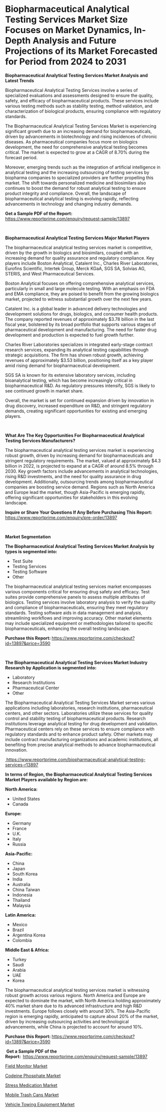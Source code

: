 <p><h1>Biopharmaceutical Analytical Testing Services Market Size Focuses on Market Dynamics, In-Depth Analysis and Future Projections of its Market Forecasted for Period from 2024 to 2031</h1></p><p><strong>Biopharmaceutical Analytical Testing Services Market Analysis and Latest Trends</strong></p>
<p><p>Biopharmaceutical Analytical Testing Services involve a series of specialized evaluations and assessments designed to ensure the quality, safety, and efficacy of biopharmaceutical products. These services include various testing methods such as stability testing, method validation, and characterization of biological products, ensuring compliance with regulatory standards. </p><p>The Biopharmaceutical Analytical Testing Services Market is experiencing significant growth due to an increasing demand for biopharmaceuticals, driven by advancements in biotechnology and rising incidences of chronic diseases. As pharmaceutical companies focus more on biologics development, the need for comprehensive analytical testing becomes critical. The market is expected to grow at a CAGR of 8.70% during the forecast period. </p><p>Moreover, emerging trends such as the integration of artificial intelligence in analytical testing and the increasing outsourcing of testing services by biopharma companies to specialized providers are further propelling this market. The shift towards personalized medicine and biosimilars also continues to boost the demand for robust analytical testing to ensure product integrity and compliance. Overall, the landscape of biopharmaceutical analytical testing is evolving rapidly, reflecting advancements in technology and changing industry demands.</p></p>
<p><strong>Get a Sample PDF of the Report:&nbsp;</strong> <a href="https://www.reportprime.com/enquiry/request-sample/13897">https://www.reportprime.com/enquiry/request-sample/13897</a></p>
<p>&nbsp;</p>
<p><strong>Biopharmaceutical Analytical Testing Services Major Market Players</strong></p>
<p><p>The biopharmaceutical analytical testing services market is competitive, driven by the growth in biologics and biosimilars, coupled with an increasing demand for quality assurance and regulatory compliance. Key players include Boston Analytical, Catalent Inc., Charles River Laboratories, Eurofins Scientific, Intertek Group, Merck KGaA, SGS SA, Solvias AG, STERIS, and West Pharmaceutical Services.</p><p>Boston Analytical focuses on offering comprehensive analytical services, particularly in small and large molecule testing. With an emphasis on FDA and EMA compliance, they are poised to benefit from the growing biologics market, projected to witness substantial growth over the next few years.</p><p>Catalent Inc. is a global leader in advanced delivery technologies and development solutions for drugs, biologics, and consumer health products. The company reported revenues of approximately $3.78 billion in the last fiscal year, bolstered by its broad portfolio that supports various stages of pharmaceutical development and manufacturing. The need for faster drug development and production is expected to fuel growth further.</p><p>Charles River Laboratories specializes in integrated early-stage contract research services, expanding its analytical testing capabilities through strategic acquisitions. The firm has shown robust growth, achieving revenues of approximately $3.53 billion, positioning itself as a key player amid rising demand for biopharmaceutical development.</p><p>SGS SA is known for its extensive laboratory services, including bioanalytical testing, which has become increasingly critical in biopharmaceutical R&D. As regulatory pressures intensify, SGS is likely to see continued growth in market share.</p><p>Overall, the market is set for continued expansion driven by innovation in drug discovery, increased expenditure on R&D, and stringent regulatory demands, creating significant opportunities for existing and emerging players.</p></p>
<p>&nbsp;</p>
<p><strong>What Are The Key Opportunities For Biopharmaceutical Analytical Testing Services Manufacturers?</strong></p>
<p><p>The biopharmaceutical analytical testing services market is experiencing robust growth, driven by increasing demand for biopharmaceuticals and stringent regulatory requirements. The market, valued at approximately $4.3 billion in 2022, is projected to expand at a CAGR of around 8.5% through 2030. Key growth factors include advancements in analytical technologies, rising R&D investments, and the need for quality assurance in drug development. Additionally, outsourcing trends among biopharmaceutical companies are boosting service demand. Regions such as North America and Europe lead the market, though Asia-Pacific is emerging rapidly, offering significant opportunities for stakeholders in this evolving landscape.</p></p>
<p><strong>Inquire or Share Your Questions If Any Before Purchasing This Report:</strong> <a href="https://www.reportprime.com/enquiry/pre-order/13897">https://www.reportprime.com/enquiry/pre-order/13897</a></p>
<p>&nbsp;</p>
<p><strong>Market Segmentation</strong></p>
<p><strong>The Biopharmaceutical Analytical Testing Services Market Analysis by types is segmented into:</strong></p>
<p><ul><li>Test Suite</li><li>Testing Services</li><li>Testing Software</li><li>Other</li></ul></p>
<p><p>The biopharmaceutical analytical testing services market encompasses various components critical for ensuring drug safety and efficacy. Test suites provide comprehensive panels to assess multiple attributes of biologics. Testing services involve laboratory analysis to verify the quality and compliance of biopharmaceuticals, ensuring they meet regulatory standards. Testing software aids in data management and analysis, streamlining workflows and improving accuracy. Other market elements may include specialized equipment or methodologies tailored to specific biopharmaceuticals, enhancing the overall testing landscape.</p></p>
<p><strong>Purchase this Report:&nbsp;</strong><a href="https://www.reportprime.com/checkout?id=13897&price=3590">https://www.reportprime.com/checkout?id=13897&price=3590</a></p>
<p>&nbsp;</p>
<p><strong>The Biopharmaceutical Analytical Testing Services Market Industry Research by Application is segmented into:</strong></p>
<p><ul><li>Laboratory</li><li>Research Institutions</li><li>Pharmaceutical Center</li><li>Other</li></ul></p>
<p><p>The Biopharmaceutical Analytical Testing Services Market serves various applications including laboratories, research institutions, pharmaceutical centers, and other sectors. Laboratories utilize these services for quality control and stability testing of biopharmaceutical products. Research institutions leverage analytical testing for drug development and validation. Pharmaceutical centers rely on these services to ensure compliance with regulatory standards and to enhance product safety. Other markets may include contract manufacturing organizations and academic institutions, all benefiting from precise analytical methods to advance biopharmaceutical innovation.</p></p>
<p><a href="https://www.reportprime.com/biopharmaceutical-analytical-testing-services-r13897">&nbsp;https://www.reportprime.com/biopharmaceutical-analytical-testing-services-r13897</a></p>
<p><strong>In terms of Region, the Biopharmaceutical Analytical Testing Services Market Players available by Region are:</strong></p>
<p>
    <p> <strong> North America: </strong>
        <ul>
            <li>United States</li>
            <li>Canada</li>
        </ul>
        </p> 
    <p> <strong> Europe: </strong>
        <ul>
            <li>Germany</li>
            <li>France</li>
            <li>U.K.</li>
            <li>Italy</li>
            <li>Russia</li>
        </ul>
        </p> 
    <p> <strong> Asia-Pacific: </strong>
        <ul>
            <li>China</li>
            <li>Japan</li>
            <li>South Korea</li>
            <li>India</li>
            <li>Australia</li>
            <li>China Taiwan</li>
            <li>Indonesia</li>
            <li>Thailand</li>
            <li>Malaysia</li>
        </ul>
        </p> 
    <p> <strong> Latin America: </strong>
        <ul>
            <li>Mexico</li>
            <li>Brazil</li>
            <li>Argentina Korea</li>
            <li>Colombia</li>
        </ul>
        </p> 
    <p> <strong> Middle East & Africa: </strong>
        <ul>
            <li>Turkey</li>
            <li>Saudi</li>
            <li>Arabia</li>
            <li>UAE</li>
            <li>Korea</li>
        </ul>
    </p>
    </p>
<p><p>The biopharmaceutical analytical testing services market is witnessing robust growth across various regions. North America and Europe are expected to dominate the market, with North America holding approximately 40% market share due to its advanced infrastructure and high R&D investments. Europe follows closely with around 30%. The Asia-Pacific region is emerging rapidly, anticipated to capture about 20% of the market, driven by increasing outsourcing activities and technological advancements, while China is projected to account for around 10%.</p></p>
<p><strong>Purchase this Report: </strong><a href="https://www.reportprime.com/checkout?id=13897&price=3590">https://www.reportprime.com/checkout?id=13897&price=3590</a></p>
<p>&nbsp;<strong>Get a Sample PDF of the Report:&nbsp;&nbsp;</strong><a href="https://www.reportprime.com/enquiry/request-sample/13897">https://www.reportprime.com/enquiry/request-sample/13897</a></p>
<p><strong></strong></p>
<p><p><a href="https://www.linkedin.com/pulse/global-field-monitor-market-focus-product-type-2k-resolution4k-uefhf?trackingId=0lw3wvmtTJyecWUV82vGFA%3D%3D">Field Monitor Market</a></p><p><a href="https://issuu.com/reportprime-2/docs/codeine-phosphate-market-size-2030._9fe10d17f70b63">Codeine Phosphate Market</a></p><p><a href="https://github.com/PeterParrish5/Market-Research-Report-List-6/blob/main/stress-medication-market.md">Stress Medication Market</a></p><p><a href="https://medium.com/@darrensipes2023/this-report-aims-to-deliver-an-in-depth-analysis-of-the-global-mobile-trash-cans-market-offering-9863c62517cd">Mobile Trash Cans Market</a></p><p><a href="https://medium.com/@eltaoberts/in-the-vehicle-towing-equipment-market-the-main-focus-is-on-keeping-costs-low-and-getting-the-108f5be5a72b">Vehicle Towing Equipment Market</a></p></p>